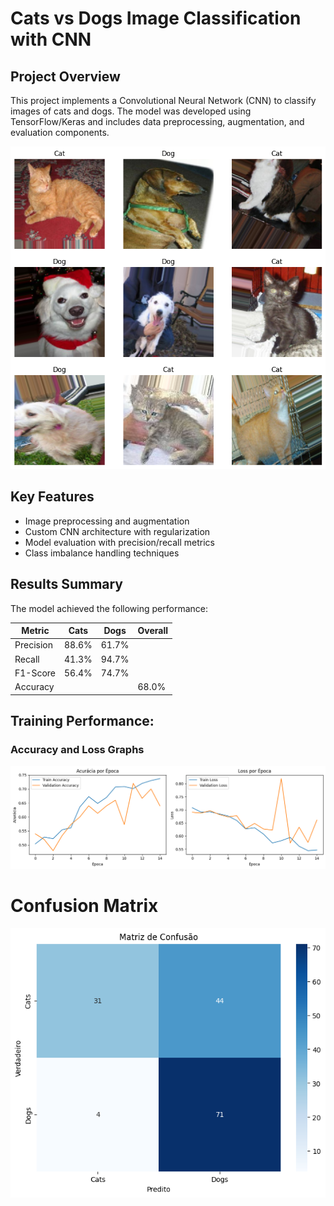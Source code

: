 # Cats vs Dogs Image Classification with CNN

## Project Overview
This project implements a Convolutional Neural Network (CNN) to classify images of cats and dogs. The model was developed using TensorFlow/Keras and includes data preprocessing, augmentation, and evaluation components.

![dataset](https://github.com/QueziaSuzana/Data-Science/blob/main/DogsVsCats-Pipeline/dataset.png)


## Key Features
- Image preprocessing and augmentation
- Custom CNN architecture with regularization
- Model evaluation with precision/recall metrics
- Class imbalance handling techniques

## Results Summary
The model achieved the following performance:

| Metric        | Cats  | Dogs  | Overall |
|---------------|-------|-------|---------|
| Precision     | 88.6% | 61.7% |         |
| Recall        | 41.3% | 94.7% |         |
| F1-Score      | 56.4% | 74.7% |         |
| Accuracy      |       |       | 68.0%   |

## Training Performance:

### Accuracy and Loss Graphs
![acurracy_loss_graphs](https://github.com/QueziaSuzana/Data-Science/blob/main/DogsVsCats-Pipeline/accuracy_loss.png)


# Confusion Matrix
![Training Metrics](https://github.com/QueziaSuzana/Data-Science/blob/main/DogsVsCats-Pipeline/confusion_matrix.png)
